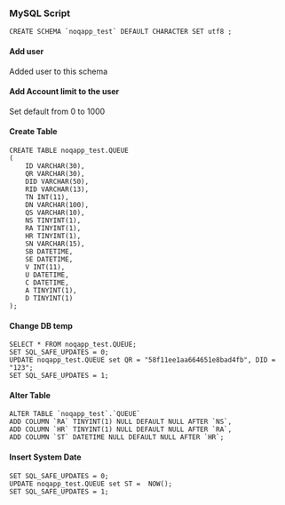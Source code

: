 ### MySQL Script

    CREATE SCHEMA `noqapp_test` DEFAULT CHARACTER SET utf8 ;
    
#### Add user
Added user to this schema

#### Add Account limit to the user
Set default from 0 to 1000
    
#### Create Table     

    CREATE TABLE noqapp_test.QUEUE
    (
        ID VARCHAR(30),
        QR VARCHAR(30),
        DID VARCHAR(50),
        RID VARCHAR(13),
        TN INT(11),
        DN VARCHAR(100),
        QS VARCHAR(10),
        NS TINYINT(1),
        RA TINYINT(1),
        HR TINYINT(1),
        SN VARCHAR(15),
        SB DATETIME,
        SE DATETIME,
        V INT(11),
        U DATETIME,
        C DATETIME,
        A TINYINT(1),
        D TINYINT(1)
    );
    
#### Change DB temp 
    
    SELECT * FROM noqapp_test.QUEUE;
    SET SQL_SAFE_UPDATES = 0;
    UPDATE noqapp_test.QUEUE set QR = "58f11ee1aa664651e8bad4fb", DID = "123";
    SET SQL_SAFE_UPDATES = 1;    
    
#### Alter Table
    
    ALTER TABLE `noqapp_test`.`QUEUE` 
    ADD COLUMN `RA` TINYINT(1) NULL DEFAULT NULL AFTER `NS`,
    ADD COLUMN `HR` TINYINT(1) NULL DEFAULT NULL AFTER `RA`,
    ADD COLUMN `ST` DATETIME NULL DEFAULT NULL AFTER `HR`;
    
#### Insert System Date
    
    SET SQL_SAFE_UPDATES = 0;
    UPDATE noqapp_test.QUEUE set ST =  NOW();
    SET SQL_SAFE_UPDATES = 1;
    